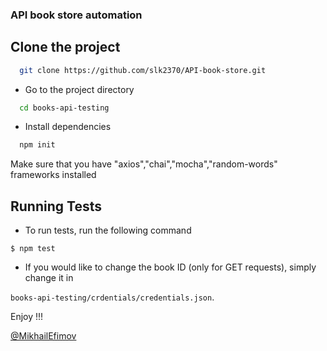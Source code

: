 ### API book store automation


## Clone the project

```bash
  git clone https://github.com/slk2370/API-book-store.git
```

- Go to the project directory


```bash
  cd books-api-testing
```

- Install dependencies

```bash
  npm init
```

Make sure that you have "axios","chai","mocha","random-words" frameworks installed


## Running Tests

- To run tests, run the following command

```$ npm test```

- If you would like to change the book ID (only for GET requests), simply change it in 

```books-api-testing/crdentials/credentials.json```.

Enjoy !!!

[@MikhailEfimov](https://github.com/slk2370)
